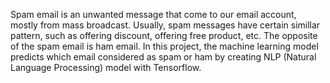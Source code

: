 Spam email is an unwanted message that come to our email account, mostly from mass broadcast. Usually, spam messages have certain simillar pattern, such as offering discount, offering free product, etc. The opposite of the spam email is ham email. 
In this project, the machine learning model predicts which email considered as spam or ham by creating NLP (Natural Language Processing) model with Tensorflow.

